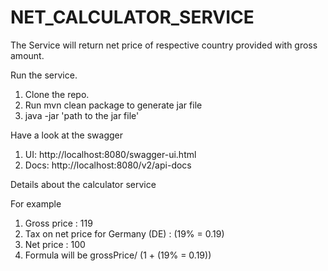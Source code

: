 # NET_CALCULATOR_SERVICE

The Service will return net price of respective country provided with gross amount.

Run the service.
1) Clone the repo.
2) Run mvn clean package to generate jar file
3) java -jar 'path to the jar file'

Have a look at the swagger 
1) UI: http://localhost:8080/swagger-ui.html
2) Docs: http://localhost:8080/v2/api-docs

Details about the calculator service

For example 

1) Gross price : 119
2) Tax on net price for Germany (DE) : (19% = 0.19)
3) Net price : 100
4) Formula will be grossPrice/ (1 + (19% = 0.19))

